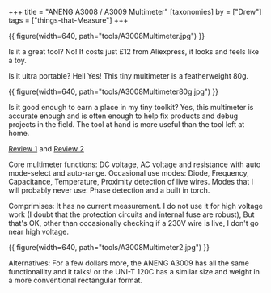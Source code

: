 +++
title = "ANENG A3008 / A3009 Multimeter"
[taxonomies]
by = ["Drew"]
tags = ["things-that-Measure"]
+++

{{ figure(width=640, path="tools/A3008Multimeter.jpg") }}

Is it a great tool? 
No! It costs just £12 from Aliexpress, it looks and feels like a toy.

Is it ultra portable?
Hell Yes! This tiny multimeter is a featherweight 80g.

{{ figure(width=640, path="tools/A3008Multimeter80g.jpg") }}

Is it good enough to earn a place in my tiny toolkit?
Yes, this multimeter is accurate enough and is often enough to help fix products and debug projects in the field.
The tool at hand is more useful than the tool left at home.

 [Review 1](https://www.eevblog.com/forum/testgear/aneng-a3008-(6000-count-ultra-compact-pen-type-dmm)-review-photos-and-teardown/) and [Review 2](https://chinese-electronics-products-tested.blogspot.com/p/aneng-a3008-pen-multimeter-tested.html/)


Core multimeter functions: 
DC voltage, AC voltage and resistance with auto mode-select and auto-range. 
Occasional use modes:
Diode, Frequency, Capacitance, Temperature, Proximity detection of live wires.
Modes that I will probably never use:
Phase detection and a built in torch.

Comprimises:
It has no current measurement.
I do not use it for high voltage work (I doubt that the protection circuits and internal fuse are robust), But that's OK, other than occasionally checking if a 230V wire is live, I don't go near high voltage.

{{ figure(width=640, path="tools/A3008Multimeter2.jpg") }}

Alternatives:
For a few dollars more, the ANENG A3009 has all the same functionallity and it talks! 
or the UNI-T 120C has a similar size and weight in a more conventional rectangular format.